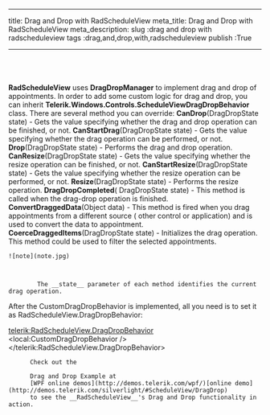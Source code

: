 ___
title: Drag and Drop with RadScheduleView
meta_title: Drag and Drop with RadScheduleView
meta_description: 
slug :drag and drop with radscheduleview
tags :drag,and,drop,with,radscheduleview
publish :True
___


# 


                 
              

__RadScheduleView__ uses __DragDropManager__ to implement drag and drop of appointments. In order to add some custom logic for drag and drop, you can inherit __Telerik.Windows.Controls.ScheduleViewDragDropBehavior__ class. There are several method you can override:
        __CanDrop__(DragDropState state) - Gets the value specifying whether the drag and drop operation can be finished, or not.
          __CanStartDrag__(DragDropState state) - Gets the value specifying whether the drag operation can be performed, or not.
          __Drop__(DragDropState state) - Performs the drag and drop operation.
          __CanResize__(DragDropState state) - Gets the value specifying whether the resize operation can be finished, or not.
          __CanStartResize__(DragDropState state) - Gets the value specifying whether the resize operation can be performed, or not.
          __Resize__(DragDropState state) - Performs the resize operation.
          __DragDropCompleted__( DragDropState state) -  This method is called when the drag-drop operation is finished.
          __ConvertDraggedData__(Object data) - This method is fired when you drag appointments from a different source ( other control or application) and is used to convert the data to appointment.
          __CoerceDraggedItems__(DragDropState state) - Initializes the drag operation. This method could be used to filter the selected appointments.
          


    ![note](note.jpg)
    	


            The __state__ parameter of each method identifies the current drag operation.
          

After the CustomDragDropBehavior is implemented, all you need is to set it as RadScheduleView.DragDropBehavior:


<telerik:RadScheduleView.DragDropBehavior>
  <local:CustomDragDropBehavior />
</telerik:RadScheduleView.DragDropBehavior>


          Check out the 
          
          Drag and Drop Example at 
          [WPF online demos](http://demos.telerik.com/wpf/)[online demo](http://demos.telerik.com/silverlight/#ScheduleView/DragDrop)
          to see the __RadScheduleView__'s Drag and Drop functionality in action.
        
